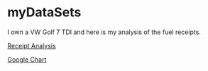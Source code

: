 # myDataSets

I own a VW Golf 7 TDI and here is my analysis of the fuel receipts.

 [Receipt Analysis](receipt_analysis.html) 

 [Google Chart](https://docs.google.com/spreadsheets/d/e/2PACX-1vTloyHusdeJ0OhFAcfYD_le5tn1sj2qI_6P4buudqi0E4mQkiyrwV42KYfnVAOZumNiOMmDo6Hk6NWy/pubhtml?gid=142225848&single=true) 
